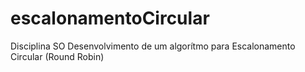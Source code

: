 # escalonamentoCircular
Disciplina SO
Desenvolvimento de um algorítmo para Escalonamento Circular (Round Robin)

